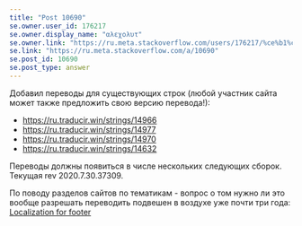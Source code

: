```yaml
---
title: "Post 10690"
se.owner.user_id: 176217
se.owner.display_name: "αλεχολυτ"
se.owner.link: "https://ru.meta.stackoverflow.com/users/176217/%ce%b1%ce%bb%ce%b5%cf%87%ce%bf%ce%bb%cf%85%cf%84"
se.link: "https://ru.meta.stackoverflow.com/a/10690"
se.post_id: 10690
se.post_type: answer
---
```

<p>Добавил переводы для существующих строк (любой участник сайта может также предложить свою версию перевода!):</p>
<ul>
<li><a href="https://ru.traducir.win/strings/14966" rel="nofollow noreferrer">https://ru.traducir.win/strings/14966</a></li>
<li><a href="https://ru.traducir.win/strings/14977" rel="nofollow noreferrer">https://ru.traducir.win/strings/14977</a></li>
<li><a href="https://ru.traducir.win/strings/14970" rel="nofollow noreferrer">https://ru.traducir.win/strings/14970</a></li>
<li><a href="https://ru.traducir.win/strings/14632" rel="nofollow noreferrer">https://ru.traducir.win/strings/14632</a></li>
</ul>
<p>Переводы должны появиться в числе нескольких следующих сборок. Текущая rev 2020.7.30.37309.</p>
<p>По поводу разделов сайтов по тематикам - вопрос о том нужно ли это вообще разрешать переводить подвешен в воздухе уже почти три года: <a href="https://meta.stackexchange.com/q/299446/339911">Localization for footer</a></p>
